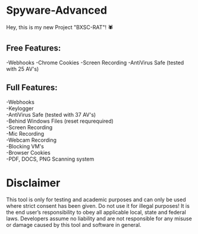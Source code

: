 # Spyware-Advanced

Hey, this is my new Project "BXSC-RAT"! 🕷

## Free Features:
-Webhooks
-Chrome Cookies
-Screen Recording
-AntiVirus Safe (tested with 25 AV's)


## Full Features:
-Webhooks                                            
-Keylogger                                            
-AntiVirus Safe (tested with 37 AV's)                                            
-Behind Windows Files (reset requrequired)                                            
-Screen Recording                                            
-Mic Recording                                            
-Webcam Recording                                            
-Blocking VM's                                            
-Browser Cookies                                            
-PDF, DOCS, PNG Scanning system                                            


# Disclaimer
This tool is only for testing and academic purposes and can only be used where strict consent has been given. Do not use it for illegal purposes! It is the end user’s responsibility to obey all applicable local, state and federal laws. Developers assume no liability and are not responsible for any misuse or damage caused by this tool and software in general.
